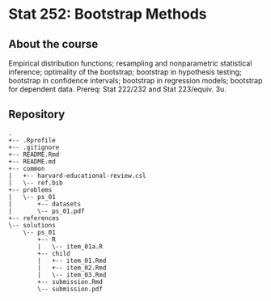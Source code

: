 Stat 252: Bootstrap Methods
================

## About the course

Empirical distribution functions; resampling and nonparametric
statistical inference; optimality of the bootstrap; bootstrap in
hypothesis testing; bootstrap in confidence intervals; bootstrap in
regression models; bootstrap for dependent data. Prereq: Stat 222/232
and Stat 223/equiv. 3u.

## Repository

    .
    +-- .Rprofile
    +-- .gitignore
    +-- README.Rmd
    +-- README.md
    +-- common
    |   +-- harvard-educational-review.csl
    |   \-- ref.bib
    +-- problems
    |   \-- ps_01
    |       +-- datasets
    |       \-- ps_01.pdf
    +-- references
    \-- solutions
        \-- ps_01
            +-- R
            |   \-- item_01a.R
            +-- child
            |   +-- item_01.Rmd
            |   +-- item_02.Rmd
            |   \-- item_03.Rmd
            +-- submission.Rmd
            \-- submission.pdf
